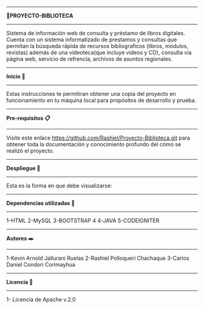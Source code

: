 *********************
**:paperclip:PROYECTO-BIBLIOTECA**
*********************
Sistema de información web de consulta y préstamo  de
libros digitales.
Cuenta con un  sistema informatizado  de  prestamos y 
consultas que permitan la búsqueda rápida de recursos
bibliograficos (libros, módulos, revistas) además  de 
una videoteca(que incluye videos y CD),  consulta via
página web,  servicio de refrencia, archivos 
de asuntos regionales.

*******************
**Inicio :memo:**
*******************
Estas instrucciones te permitiran obtener una copia del proyecto en funcionamiento en 
tu máquina local para propósitos de desarrollo y prueba.


***************************
**Pre-requisitos :clipboard:**
***************************
Visite este enlace <https://github.com/Rashiel/Proyecto-Biblioteca.git>
para obtener toda la documentación y conocimiento profundo del cómo se realizó el proyecto.


*************************
**Despliegue :file_folder:**
*************************
Esta es la forma en que debe visualizarse:


<Imagen>



*****************************************
**Dependencias utilizadas :nut_and_bolt:**
*****************************************
 1-HTML
 2-MySQL
 3-BOOTSTRAP 4
 4-JAVA
 5-CODEIGNITER

*******************
 **Autores :black_nib:**
*******************
 1-Kevin Arnold Jallurani Ruelas <kevinjallurani>
 2-Rashiel Polloqueri Chachaque <Rashiel Polloqueri Chachaque>
 3-Carlos Daniel Condori Corimayhua <carlosdani123>

*******************
**Licencia :pushpin:**
*******************
 1- Licencia de Apache v.2.0
